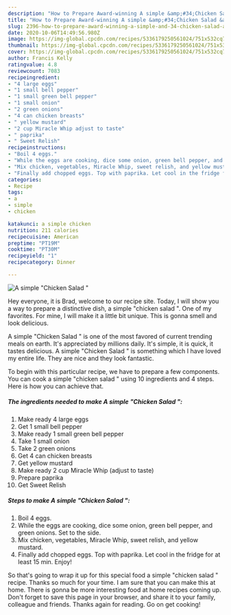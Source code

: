```yaml
---
description: "How to Prepare Award-winning A simple &amp;#34;Chicken Salad &amp;#34;"
title: "How to Prepare Award-winning A simple &amp;#34;Chicken Salad &amp;#34;"
slug: 2396-how-to-prepare-award-winning-a-simple-and-34-chicken-salad-and-34
date: 2020-10-06T14:49:56.980Z
image: https://img-global.cpcdn.com/recipes/5336179250561024/751x532cq70/a-simple-chicken-salad-recipe-main-photo.jpg
thumbnail: https://img-global.cpcdn.com/recipes/5336179250561024/751x532cq70/a-simple-chicken-salad-recipe-main-photo.jpg
cover: https://img-global.cpcdn.com/recipes/5336179250561024/751x532cq70/a-simple-chicken-salad-recipe-main-photo.jpg
author: Francis Kelly
ratingvalue: 4.8
reviewcount: 7083
recipeingredient:
- "4 large eggs"
- "1 small bell pepper"
- "1 small green bell pepper"
- "1 small onion"
- "2 green onions"
- "4 can chicken breasts"
- " yellow mustard"
- "2 cup Miracle Whip adjust to taste"
- " paprika"
- " Sweet Relish"
recipeinstructions:
- "Boil 4 eggs."
- "While the eggs are cooking, dice some onion, green bell pepper, and green onions. Set to the side."
- "Mix chicken, vegetables, Miracle Whip, sweet relish, and yellow mustard."
- "Finally add chopped eggs. Top with paprika. Let cool in the fridge for at least 15 min. Enjoy!"
categories:
- Recipe
tags:
- a
- simple
- chicken

katakunci: a simple chicken 
nutrition: 211 calories
recipecuisine: American
preptime: "PT19M"
cooktime: "PT30M"
recipeyield: "1"
recipecategory: Dinner

---
```



![A simple &#34;Chicken Salad &#34;](https://img-global.cpcdn.com/recipes/5336179250561024/751x532cq70/a-simple-chicken-salad-recipe-main-photo.jpg)

Hey everyone, it is Brad, welcome to our recipe site. Today, I will show you a way to prepare a distinctive dish, a simple &#34;chicken salad &#34;. One of my favorites. For mine, I will make it a little bit unique. This is gonna smell and look delicious.

A simple &#34;Chicken Salad &#34; is one of the most favored of current trending meals on earth. It's appreciated by millions daily. It's simple, it is quick, it tastes delicious. A simple &#34;Chicken Salad &#34; is something which I have loved my entire life. They are nice and they look fantastic.




To begin with this particular recipe, we have to prepare a few components. You can cook a simple &#34;chicken salad &#34; using 10 ingredients and 4 steps. Here is how you can achieve that.

<!--inarticleads1-->

##### The ingredients needed to make A simple &#34;Chicken Salad &#34;:

1. Make ready 4 large eggs
1. Get 1 small bell pepper
1. Make ready 1 small green bell pepper
1. Take 1 small onion
1. Take 2 green onions
1. Get 4 can chicken breasts
1. Get  yellow mustard
1. Make ready 2 cup Miracle Whip (adjust to taste)
1. Prepare  paprika
1. Get  Sweet Relish




<!--inarticleads2-->

##### Steps to make A simple &#34;Chicken Salad &#34;:

1. Boil 4 eggs.
1. While the eggs are cooking, dice some onion, green bell pepper, and green onions. Set to the side.
1. Mix chicken, vegetables, Miracle Whip, sweet relish, and yellow mustard.
1. Finally add chopped eggs. Top with paprika. Let cool in the fridge for at least 15 min. Enjoy!




So that's going to wrap it up for this special food a simple &#34;chicken salad &#34; recipe. Thanks so much for your time. I am sure that you can make this at home. There is gonna be more interesting food at home recipes coming up. Don't forget to save this page in your browser, and share it to your family, colleague and friends. Thanks again for reading. Go on get cooking!
